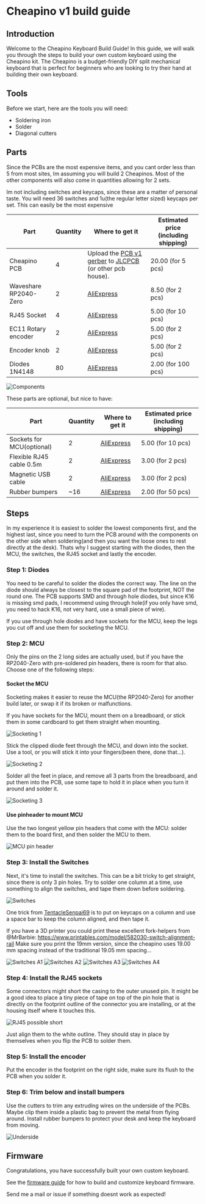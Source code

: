 # Cheapino v1 build guide

## Introduction

Welcome to the Cheapino Keyboard Build Guide! In this guide, we will walk you through the steps to build your own custom keyboard using the Cheapino kit. The Cheapino is a budget-friendly DIY split mechanical keyboard that is perfect for beginners who are looking to try their hand at building their own keyboard.

## Tools

Before we start, here are the tools you will need:

- Soldering iron
- Solder
- Diagonal cutters

## Parts

Since the PCBs are the most expensive items, and you cant order less than 5 from most sites, Im assuming you will build 2 Cheapinos. Most of the other components will also come in quantities allowing for 2 sets.

Im not including switches and keycaps, since these are a matter of personal taste.
You will need 36 switches and 1u(the regular letter sized) keycaps per set.
This can easily be the most expensive 

| Part         | Quantity | Where to get it | Estimated price (including shipping) |
| ------------ | -------- | --------------- | --------------- |
| Cheapino PCB |        4 | Upload the [PCB v1 gerber](https://github.com/tompi/cheapino/releases/download/v1.0/gerber.zip) to [JLCPCB](https://www.jlcpcb.com) (or other pcb house). | 20.00 (for 5 pcs) |
| Waveshare RP2040-Zero |  2 | [AliExpress](https://www.aliexpress.com/item/3256804781611696.html) | 8.50 (for 2 pcs) |
| RJ45 Socket |  4 | [AliExpress](https://www.aliexpress.com/item/32902228456.html) | 5.00 (for 10 pcs)|
| EC11 Rotary encoder |  2 | [AliExpress](https://www.aliexpress.com/item/10000000931574.html) | 5.00 (for 2 pcs) |
| Encoder knob |  2 | [AliExpress](https://www.aliexpress.com/item/32749281108.html) | 5.00 (for 2 pcs)|
| Diodes 1N4148 | 80 | [AliExpress](https://www.aliexpress.com/item/32660088529.html) | 2.00 (for 100 pcs) |

![Components](images/parts.jpeg)

These parts are optional, but nice to have:

| Part         | Quantity | Where to get it | Estimated price (including shipping) |
| ------------ | -------- | --------------- | --------------- |
| Sockets for MCU(optional) |  2 | [AliExpress](https://www.aliexpress.com/item/32892386779.html) | 5.00 (for 10 pcs) |
| Flexible RJ45 cable 0.5m |  2 | [AliExpress](https://www.aliexpress.com/item/1005002518783703.html) | 3.00 (for 2 pcs) |
| Magnetic USB cable |  2 | [AliExpress](https://www.aliexpress.com/item/1005003776565766.html) | 3.00 (for 2 pcs) |
| Rubber bumpers | ~16 | [AliExpress](https://www.aliexpress.com/item/1005003044229837.html) | 2.00 (for 50 pcs) |


## Steps

In my experience it is easiest to solder the lowest components first, and the highest last, since you need to turn the PCB around with the components on the other side when soldering(and then you want the loose ones to rest directly at the desk). Thats why I suggest starting with the diodes, then the MCU, the switches, the RJ45 socket and lastly the encoder.

### Step 1: Diodes

You need to be careful to solder the diodes the correct way. The line on the diode should always be closest to the square pad of the footprint, NOT the round one. The PCB supports SMD and through hole diodes, but since K16 is missing smd pads, I recommend using through hole(if you only have smd, you need to hack K16, not very hard, use a small piece of wire).

If you use through hole diodes and have sockets for the MCU, keep the legs you cut off and use them for socketing the MCU.

### Step 2: MCU

Only the pins on the 2 long sides are actually used, but if you have the RP2040-Zero with pre-soldered pin headers, there is room for that also. Choose one of the following steps:

#### Socket the MCU

Socketing makes it easier to reuse the MCU(the RP2040-Zero) for another build later, or swap it if its broken or malfunctions. 

If you have sockets for the MCU, mount them on a breadboard, or stick them in some cardboard to get them straight when mounting.

![Socketing 1](images/socket1.jpeg)

Stick the clipped diode feet through the MCU, and down into the socket. Use a tool, or you will stick it into your fingers(been there, done that...). 

![Socketing 2](images/socket2.jpeg)

Solder all the feet in place, and remove all 3 parts from the breadboard, and put them into the PCB, use some tape to hold it in place when you turn it around and solder it.

![Socketing 3](images/socket3.jpeg)

#### Use pinheader to mount MCU

Use the two longest yellow pin headers that come with the MCU: solder them to the board first, and then solder the MCU to them.

![MCU pin header](images/mcu_pinheader.jpeg)

### Step 3: Install the Switches

Next, it's time to install the switches. 
This can be a bit tricky to get straight, since there is only 3 pin holes.
Try to solder one column at a time, use something to align the switches, and tape them down before soldering.

![Switches](images/switches.jpeg)

One trick from [TentacleSenpai69](https://www.reddit.com/user/TentacleSenpai69/) is to put on keycaps on a column and use a space bar to keep the column aligned, and then tape it.

If you have a 3D printer you could print these excellent fork-helpers from @MrBarbie: https://www.printables.com/model/582030-switch-alignment-rail
Make sure you print the 19mm version, since the cheapino uses 19.00 mm spacing instead of the traditional 19.05 mm spacing...

![Switches A1](images/switches_alt1.jpg)
![Switches A2](images/switches_alt2.jpg)
![Switches A3](images/switches_alt3.jpg)
![Switches A4](images/switches_alt4.jpg)

### Step 4: Install the RJ45 sockets

Some connectors might short the casing to the outer unused pin.
It might be a good idea to place a tiny piece of tape on top
of the pin hole that is directly on the footprint outline of the connector you are installing, or at the housing itself where it touches this.

![RJ45 possible short](images/shorted_rj45.jpeg)

Just align them to the white outline. They should stay in place by themselves when you flip the PCB to solder them.

### Step 5: Install the encoder

Put the encoder in the footprint on the right side, make sure its flush to the PCB when you solder it.

### Step 6: Trim below and install bumpers

Use the cutters to trim any extruding wires on the underside of the PCBs. Maybe clip them inside a plastic bag to prevent the metal from flying around. Install rubber bumpers to protect your desk and keep the keyboard from moving.

![Underside](images/underside.jpeg)

## Firmware

Congratulations, you have successfully built your own custom keyboard.

See the [firmware guide](firmware.md) for how to build and customize keyboard firmware.

Send me a mail or issue if something doesnt work as expected!


